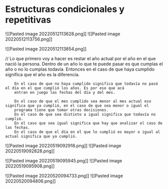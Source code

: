 # Estructuras condicionales y repetitivas

![[Pasted image 20220512113628.png]]
![[Pasted image 20220512113756.png]]





![[Pasted image 20220512113854.png]]

// Lo que primero voy a hacer es restar el año actual por el año en el que nació la persona. Dentro de un año 
		lo que te puede pasar es que cumplas el año o no lo cumplas todavía. Entonces en el caso de que haya cumplido significa 
		que el año es la diferencia. 
		
		En el caso de que no haya cumplido significa que todavía no pasó el día en el que cumplió los años. Es por eso que acá 
		entran en juego las fechas del día y del mes. 

		En el caso de que el mes cumplido sea menor al mes actual eso significa que ya cumplió, en el caso de que sea menor o igual el 
		programa tiene que tomar otras decisiones. 
		En el caso de que sea distinto a igual significa que todavía no cumplió. 	
		En el caso que sea igual significa que hay que analizar el caso de las fechas. 
		En el caso de que el día en el que lo cumplió es mayor o igual al actual significa que ya cumplió. 




![[Pasted image 20220519092918.png]]
![[Pasted image 20220519092828.png]]






![[Pasted image 20220519095945.png]]
![[Pasted image 20220519095908.png]]



![[Pasted image 20220520094733.png]]
![[Pasted image 20220520094806.png]]

















